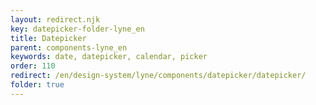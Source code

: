 ```yaml
---
layout: redirect.njk
key: datepicker-folder-lyne_en
title: Datepicker
parent: components-lyne_en
keywords: date, datepicker, calendar, picker
order: 110
redirect: /en/design-system/lyne/components/datepicker/datepicker/
folder: true
---
```

